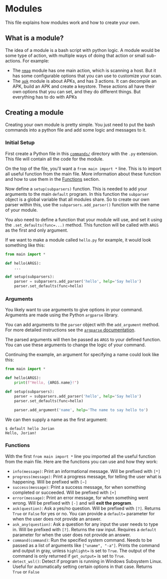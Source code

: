 # Modules

This file explains how modules work and how to create your own. 

## What is a module?

The idea of a module is a bash script with python logic. A module would be some type of action, with multiple ways of doing that action or small sub-actions. For example:

* The [`nmap`](nmap.py) module has one main action, which is scanning a host. But it has some configurable options that you can use to customize your scan.
* The [`apk`](apk.py) module is about APKs, and has 3 actions. It can decompile an APK, build an APK and create a keystore. These actions all have their own options that you can set, and they do different things. But everything has to do with APKs

## Creating a module

Creating your own module is pretty simple. You just need to put the bash commands into a python file and add some logic and messages to it. 

### Initial Setup

First create a Python file in this [`commands/`](.) directory with the `.py` extension. This file will contain all the code for the module.

On the top of the file, you'll want a `from main import *` line. This is to import all useful function from the main file. More information about these function and how to use them in the [Functions](#functions) section.

Now define a `setup(subparsers)` function. This is needed to add your arguments to the main `default` program. In this function the `subparser` object is a global variable that all modules share. So to create our own parser within this, use the `subparsers.add_parser()` function with the name of your module. 

You also need to define a function that your module will use, and set it using the `.set_defaults(func=...)` method. This function will be called with `ARGS` as the first and only argument. 

If we want to make a module called `hello.py` for example, it would look something like this:

```Python
from main import *

def hello(ARGS):
    ...

def setup(subparsers):
    parser = subparsers.add_parser('hello', help='Say hello')
    parser.set_defaults(func=hello)
```

### Arguments

You likely want to use arguments to give options in your command. Arguments are made using the Python `argparse` library. 

You can add arguments to the `parser` object with the `add_argument` method. For more detailed instructions see the [`argparse` documentation](https://docs.python.org/3/library/argparse.html#adding-arguments). 

The parsed arguments will then be passed as `ARGS` to your defined function. You can use these arguments to change the logic of your command. 

Continuing the example, an argument for specifying a name could look like this:

```Python
from main import *

def hello(ARGS):
    print(f"Hello, {ARGS.name}!")

def setup(subparsers):
    parser = subparsers.add_parser('hello', help='Say hello')
    parser.set_defaults(func=hello)

    parser.add_argument('name', help='The name to say hello to')
```

We can then supply a name as the first argument:

```Shell
$ default hello Jorian
Hello, Jorian!
```

### Functions

With the first `from main import *` line you imported all the useful function from the main file. Here are the functions you can use and how they work:

* `info(message)`: Print an informational message. Will be prefixed with `[*]`
* `progress(message)`: Print a progress message, for telling the user what is happening. Will be prefixed with `[~]`
* `success(message)`: Print a success message, for when something completed or succeeded. Will be prefixed with `[+]`
* `error(message)`: Print an error message, for when something went wrong. Will be prefixed with `[-]` and will **exit the program**.
* `ask(question)`: Ask a yes/no question. Will be prefixed with `[?]`. Returns `True` or `False` for yes or no. You can provide a `default=` parameter for when the user does not provide an answer. 
* `ask_any(question)`: Ask a question for any input the user needs to type in. Will be prefixed with `[?]`. Returns the raw input. Requires a `default` parameter for when the user does not provide an answer.
* `command(command)`: Run the specified system command. Needs to be passed as a list of arguments like `["uname", "-a"]`. Prints the command and output in gray, unless `highlight=` is set to `True`. The output of the command is only returned if `get_output=` is set to `True`.
* `detect_wsl()`: Detect if program is running in Windows Subsystem Linux. Useful for automatically setting certain options in that case. Returns `True` or `False`
